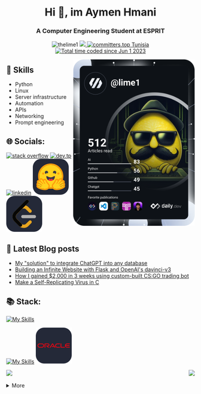 <h1 align="center">Hi 👋, im Aymen Hmani</h1>
<h3 align="center">A Computer Engineering Student at ESPRIT</h3>

<p align="center"> <a><img src="https://komarev.com/ghpvc/?username=thelime1&label=Profile%20views&color=a88eff&style=flat" alt="thelime1" /></a> <a href="https://github.com/TheLime1?tab=repositories&q=&type=&language=&sort=stargazers"><img src="https://custom-icon-badges.demolab.com/github/stars/thelime1?color=ceb011&style=Star-yellow.svg&logo=star"/></a><a href="https://user-badge.committers.top/tunisia/TheLime1">
<img src="https://user-badge.committers.top/tunisia/TheLime1.svg" alt="committers.top Tunisia">
</a><a href="https://wakatime.com/@f527ccc3-e589-4baf-8918-702b4f1b7a1d"><img src="https://wakatime.com/badge/user/f527ccc3-e589-4baf-8918-702b4f1b7a1d.svg" alt="Total time coded since Jun 1 2023" /></a> </p>

<a href="https://app.daily.dev/lime1"><img align="right" src="https://github.com/TheLime1/TheLime1/blob/main/devcard.svg" width="325" alt="Aymen Hmani's Dev Card"/></a>

## 🔭 Skills

- Python
- Linux
- Server infrastructure
- Automation
- APIs
- Networking
- Prompt engineering

## 🌐 Socials:
<p align="left">

[![stack overflow](https://skillicons.dev/icons?i=stackoverflow)](https://stackoverflow.com/users/23000256/aymen-hmani)
[![dev.tp](https://skillicons.dev/icons?i=devto)](https://dev.to/thelime1)
[![linkedin](https://skillicons.dev/icons?i=linkedin)](https://www.linkedin.com/in/aymen-hmani/)
[![huggingface](https://raw.githubusercontent.com/TheLime1/skill-icons/main/icons/huggingface.svg)](https://huggingface.co/Lime1)
[![leetcode](https://raw.githubusercontent.com/TheLime1/skill-icons/main/icons/leetcode.svg)](https://leetcode.com/TheLime1/)
 </p>

## 📰 Latest Blog posts
<!-- BLOG-POST-LIST:START -->
- [My &quot;solution&quot; to integrate ChatGPT into any database](https://dev.to/thelime1/my-solution-to-integrate-chatgpt-into-any-database-8lb)
- [Building an Infinite Website with Flask and OpenAI&#39;s davinci-v3](https://dev.to/thelime1/building-an-infinite-website-with-flask-and-openais-davinci-v3-23ja)
- [How I gained $2,000 in 3 weeks using custom-built CS:GO trading bot](https://dev.to/thelime1/how-i-gained-2k-in-3-weeks-using-custom-built-csgo-trading-bot-3j8g)
- [Make a Self-Replicating Virus in C](https://dev.to/thelime1/make-a-self-replicating-virus-in-c-15b6)
<!-- BLOG-POST-LIST:END -->

## 📚 Stack:
<p align="left">

[![My Skills](https://skillicons.dev/icons?i=bash,python,c,cpp,html,css,js,php,markdown,powershell,regex,sass,svg&perline=14)]()
 </p>
<p align="left">

[![My Skills](https://skillicons.dev/icons?i=azure,vscode,linux,arduino,git,github,githubactions,mysql,qt,gcp&perline=20)]()
![Oracale](https://raw.githubusercontent.com/TheLime1/skill-icons/main/icons/Oracle-Dark.svg)
</p>

<p><img align="right" src="https://github-readme-stats.vercel.app/api/top-langs?username=thelime1&show_icons=false&theme=dark&bg_color=00000000&hide_border=true&locale=en&layout=compact" /></p>

<p align="left"><img src=https://github-readme-streak-stats.herokuapp.com/?user=TheLime1&theme=black-ice&hide_border=true&stroke=0000&background=00000000&ring=ffd700&fire=lime&currStreakLabel=ffd700&bg_color=30,e96443,904e95&title_color=fff&text_color=fff/></p>

<details>
<summary>More</summary>

![metrics](github-metrics.svg)
</details>

